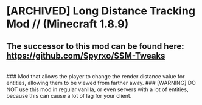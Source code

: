 # [ARCHIVED] Long Distance Tracking Mod // (**Minecraft 1.8.9**)

## The successor to this mod can be found here: https://github.com/Spyrxo/SSM-Tweaks
<br />
### Mod that allows the player to change the render distance value for entities, allowing them to be viewed from farther away.
### [WARNING] DO NOT use this mod in regular vanilla, or even servers with a lot of entities, because this can cause a lot of lag for your client.
